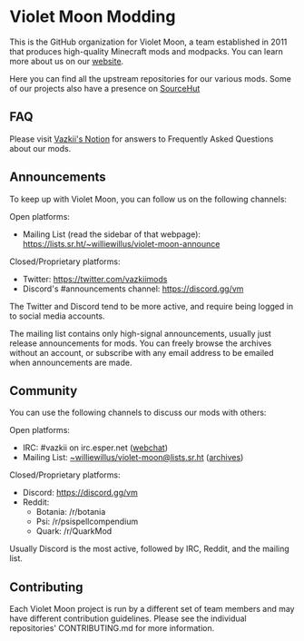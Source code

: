 # Violet Moon Modding

This is the GitHub organization for Violet Moon, a team established in 2011 that produces high-quality Minecraft
mods and modpacks. You can learn more about us on our [website](https://violetmoon.org/).

Here you can find all the upstream repositories for our various mods. Some of our projects also have a presence on [SourceHut](https://sr.ht/~williewillus/violet-moon/)

## FAQ
Please visit [Vazkii's Notion](https://vazkii.notion.site/Violet-Moon-FAQ-ddd80d35a63d4d268396dc09f8f9236e) for answers to Frequently Asked Questions about our mods.

## Announcements
To keep up with Violet Moon, you can follow us on the following channels:

Open platforms:
* Mailing List (read the sidebar of that webpage): https://lists.sr.ht/~williewillus/violet-moon-announce

Closed/Proprietary platforms:
* Twitter: https://twitter.com/vazkiimods
* Discord's #announcements channel: https://discord.gg/vm

The Twitter and Discord tend to be more active, and require being logged in to social media accounts.

The mailing list contains only high-signal announcements, usually just release announcements for mods. You can freely browse the archives without an account, or subscribe with any email address to be emailed when announcements are made.

## Community
You can use the following channels to discuss our mods with others:

Open platforms:
* IRC: #vazkii on irc.esper.net ([webchat](https://webchat.esper.net/?channels=vazkii))
* Mailing List: [~williewillus/violet-moon@lists.sr.ht](mailto:~williewillus/violet-moon@lists.sr.ht) ([archives](https://lists.sr.ht/~williewillus/violet-moon))

Closed/Proprietary platforms:
* Discord: https://discord.gg/vm
* Reddit:
  * Botania: /r/botania
  * Psi: /r/psispellcompendium
  * Quark: /r/QuarkMod

Usually Discord is the most active, followed by IRC, Reddit, and the mailing list.

## Contributing
Each Violet Moon project is run by a different set of team members and may have different contribution guidelines. Please see the individual repositories' CONTRIBUTING.md for more information.
